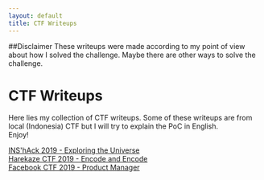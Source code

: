 ```yaml
---
layout: default
title: CTF Writeups
---
```

##Disclaimer
These writeups were made according to my point of view about how I solved the challenge. Maybe there are other ways to solve the challenge.
# CTF Writeups
Here lies my collection of CTF writeups. Some of these writeups are from local (Indonesia) CTF but I will try to explain the PoC in English.
<br>
Enjoy!<br>

[INS'hAck 2019 - Exploring the Universe](https://blog.xarkangels.com/ctf/inshack2019/exploring_the_universe/)<br>
[Harekaze CTF 2019 - Encode and Encode](https://blog.xarkangels.com/ctf/harekazectf2019/encode_and_encode/)<br>
[Facebook CTF 2019 - Product Manager](https://blog.xarkangels.com/ctf/facebookctf2019/product_manager/)<br>

